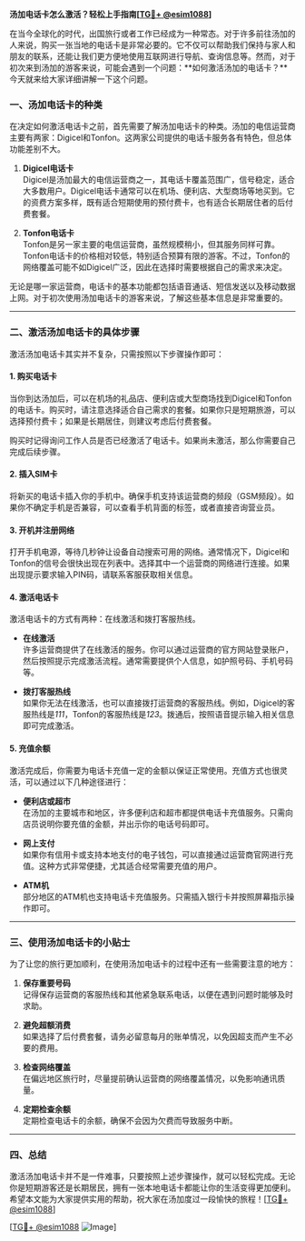 **汤加电话卡怎么激活？轻松上手指南[[TG💪+ @esim1088](https://t.me/s/esim1088)]**

在当今全球化的时代，出国旅行或者工作已经成为一种常态。对于许多前往汤加的人来说，购买一张当地的电话卡是非常必要的。它不仅可以帮助我们保持与家人和朋友的联系，还能让我们更方便地使用互联网进行导航、查询信息等。然而，对于初次来到汤加的游客来说，可能会遇到一个问题：**如何激活汤加的电话卡？**今天就来给大家详细讲解一下这个问题。

### 一、汤加电话卡的种类

在决定如何激活电话卡之前，首先需要了解汤加电话卡的种类。汤加的电信运营商主要有两家：Digicel和Tonfon。这两家公司提供的电话卡服务各有特色，但总体功能差别不大。

1. **Digicel电话卡**  
   Digicel是汤加最大的电信运营商之一，其电话卡覆盖范围广，信号稳定，适合大多数用户。Digicel电话卡通常可以在机场、便利店、大型商场等地买到。它的资费方案多样，既有适合短期使用的预付费卡，也有适合长期居住者的后付费套餐。

2. **Tonfon电话卡**  
   Tonfon是另一家主要的电信运营商，虽然规模稍小，但其服务同样可靠。Tonfon电话卡的价格相对较低，特别适合预算有限的游客。不过，Tonfon的网络覆盖可能不如Digicel广泛，因此在选择时需要根据自己的需求来决定。

无论是哪一家运营商，电话卡的基本功能都包括语音通话、短信发送以及移动数据上网。对于初次使用汤加电话卡的游客来说，了解这些基本信息是非常重要的。

---

### 二、激活汤加电话卡的具体步骤

激活汤加电话卡其实并不复杂，只需按照以下步骤操作即可：

#### 1. 购买电话卡
当你到达汤加后，可以在机场的礼品店、便利店或大型商场找到Digicel和Tonfon的电话卡。购买时，请注意选择适合自己需求的套餐。如果你只是短期旅游，可以选择预付费卡；如果是长期居住，则建议考虑后付费套餐。

购买时记得询问工作人员是否已经激活了电话卡。如果尚未激活，那么你需要自己完成后续步骤。

#### 2. 插入SIM卡
将新买的电话卡插入你的手机中。确保手机支持该运营商的频段（GSM频段）。如果你不确定手机是否兼容，可以查看手机背面的标签，或者直接咨询营业员。

#### 3. 开机并注册网络
打开手机电源，等待几秒钟让设备自动搜索可用的网络。通常情况下，Digicel和Tonfon的信号会很快出现在列表中。选择其中一个运营商的网络进行连接。如果出现提示要求输入PIN码，请联系客服获取相关信息。

#### 4. 激活电话卡
激活电话卡的方式有两种：在线激活和拨打客服热线。

- **在线激活**  
  许多运营商提供了在线激活的服务。你可以通过运营商的官方网站登录账户，然后按照提示完成激活流程。通常需要提供个人信息，如护照号码、手机号码等。

- **拨打客服热线**  
  如果你无法在线激活，也可以直接拨打运营商的客服热线。例如，Digicel的客服热线是*111*，Tonfon的客服热线是*123*。拨通后，按照语音提示输入相关信息即可完成激活。

#### 5. 充值余额
激活完成后，你需要为电话卡充值一定的金额以保证正常使用。充值方式也很灵活，可以通过以下几种途径进行：

- **便利店或超市**  
  在汤加的主要城市和地区，许多便利店和超市都提供电话卡充值服务。只需向店员说明你要充值的金额，并出示你的电话号码即可。

- **网上支付**  
  如果你有信用卡或支持本地支付的电子钱包，可以直接通过运营商官网进行充值。这种方式非常便捷，尤其适合经常需要充值的用户。

- **ATM机**  
  部分地区的ATM机也支持电话卡充值服务。只需插入银行卡并按照屏幕指示操作即可。

---

### 三、使用汤加电话卡的小贴士

为了让您的旅行更加顺利，在使用汤加电话卡的过程中还有一些需要注意的地方：

1. **保存重要号码**  
   记得保存运营商的客服热线和其他紧急联系电话，以便在遇到问题时能够及时求助。

2. **避免超额消费**  
   如果选择了后付费套餐，请务必留意每月的账单情况，以免因超支而产生不必要的费用。

3. **检查网络覆盖**  
   在偏远地区旅行时，尽量提前确认运营商的网络覆盖情况，以免影响通讯质量。

4. **定期检查余额**  
   定期检查电话卡的余额，确保不会因为欠费而导致服务中断。

---

### 四、总结

激活汤加电话卡并不是一件难事，只要按照上述步骤操作，就可以轻松完成。无论你是短期游客还是长期居民，拥有一张本地电话卡都能让你的生活变得更加便利。希望本文能为大家提供实用的帮助，祝大家在汤加度过一段愉快的旅程！[[TG💪+ @esim1088](https://t.me/s/esim1088)]

[[TG💪+ @esim1088](https://t.me/s/esim1088) ![Image](https://i.postimg.cc/4NQfJmqS/Snipaste-2025-05-13-00-14-12.png)]